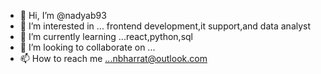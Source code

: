 - 👋 Hi, I’m @nadyab93
- 👀 I’m interested in ... frontend development,it support,and data analyst
- 🌱 I’m currently learning ...react,python,sql
- 💞️ I’m looking to collaborate on ...
- 📫 How to reach me ...nbharrat@outlook.com

<!---
nadyab93/nadyab93 is a ✨ special ✨ repository because its `README.md` (this file) appears on your GitHub profile.
You can click the Preview link to take a look at your changes.
--->
